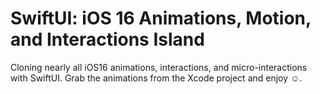 # SwiftUI: iOS 16 Animations, Motion, and Interactions Island

Cloning nearly all iOS16 animations, interactions, and micro-interactions with SwiftUI. Grab the animations from the Xcode project and enjoy ☺️.


